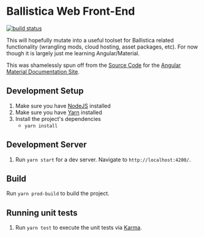 # Ballistica Web Front-End
[![build status](https://github.com/efroemling/ballistica-web/workflows/Build/badge.svg)](https://github.com/efroemling/ballistica-web/actions)

This will hopefully mutate into a useful toolset for Ballistica related functionality (wrangling mods, cloud hosting, asset packages, etc). For now though it is largely just me learning Angular/Material.

This was shamelessly spun off from the [Source Code](https://github.com/angular/material.angular.io) for the [Angular Material Documentation Site](https://material.angular.io/).


## Development Setup

1. Make sure you have [NodeJS](https://nodejs.org) installed
1. Make sure you have [Yarn](https://yarnpkg.com) installed
1. Install the project's dependencies
   - `yarn install`

## Development Server

1. Run `yarn start` for a dev server. Navigate to `http://localhost:4200/`.

## Build

Run `yarn prod-build` to build the project.

## Running unit tests

1. Run `yarn test` to execute the unit tests via [Karma](https://karma-runner.github.io).
